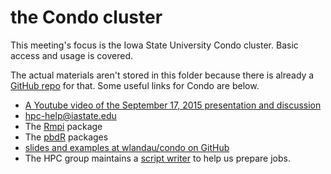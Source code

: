 # the Condo cluster

This meeting's focus is the Iowa State University Condo cluster. Basic access and usage is covered.

The actual materials aren't stored in this folder because there is already a [GitHub repo](https://github.com/wlandau/condo) for that. Some useful links for Condo are below.

- [A Youtube video of the September 17, 2015 presentation and discussion](https://youtu.be/nnooHIVUkHQ)
- [hpc-help@iastate.edu](hpc-help@iastate.edu)
- The [Rmpi](https://cran.r-project.org/web/packages/Rmpi/index.html) package
- The [pbdR](http://r-pbd.org/) packages
- [slides and examples at wlandau/condo on GitHub](https://github.com/wlandau/condo)
- The HPC group maintains a [script writer](http://hpcgroup.public.iastate.edu/HPC/hpc-class/hpc-class_script_writer.html)
to help us prepare jobs.
